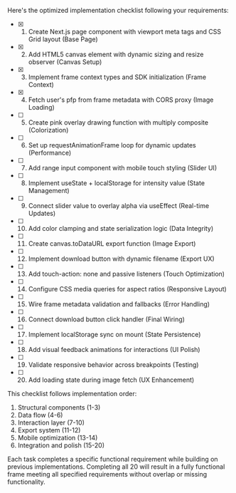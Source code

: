 Here's the optimized implementation checklist following your requirements:

- [x] 1. Create Next.js page component with viewport meta tags and CSS Grid layout (Base Page)
- [x] 2. Add HTML5 canvas element with dynamic sizing and resize observer (Canvas Setup)
- [x] 3. Implement frame context types and SDK initialization (Frame Context)
- [x] 4. Fetch user's pfp from frame metadata with CORS proxy (Image Loading)
- [ ] 5. Create pink overlay drawing function with multiply composite (Colorization)
- [ ] 6. Set up requestAnimationFrame loop for dynamic updates (Performance)
- [ ] 7. Add range input component with mobile touch styling (Slider UI)
- [ ] 8. Implement useState + localStorage for intensity value (State Management)
- [ ] 9. Connect slider value to overlay alpha via useEffect (Real-time Updates)
- [ ] 10. Add color clamping and state serialization logic (Data Integrity)
- [ ] 11. Create canvas.toDataURL export function (Image Export)
- [ ] 12. Implement download button with dynamic filename (Export UX)
- [ ] 13. Add touch-action: none and passive listeners (Touch Optimization)
- [ ] 14. Configure CSS media queries for aspect ratios (Responsive Layout)
- [ ] 15. Wire frame metadata validation and fallbacks (Error Handling)
- [ ] 16. Connect download button click handler (Final Wiring)
- [ ] 17. Implement localStorage sync on mount (State Persistence)
- [ ] 18. Add visual feedback animations for interactions (UI Polish)
- [ ] 19. Validate responsive behavior across breakpoints (Testing)
- [ ] 20. Add loading state during image fetch (UX Enhancement)

This checklist follows implementation order:
1. Structural components (1-3)
2. Data flow (4-6) 
3. Interaction layer (7-10)
4. Export system (11-12)
5. Mobile optimization (13-14)
6. Integration and polish (15-20)

Each task completes a specific functional requirement while building on previous implementations. Completing all 20 will result in a fully functional frame meeting all specified requirements without overlap or missing functionality.
